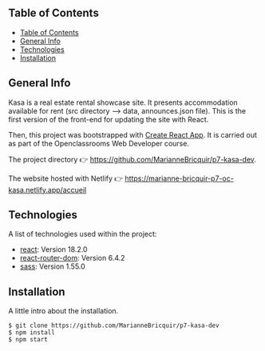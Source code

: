 ## Table of Contents
- [Table of Contents](#table-of-contents)
- [General Info ](#general-info-)
- [Technologies ](#technologies-)
- [Installation ](#installation-)
   
## General Info <a name="part1"></a>

Kasa is a real estate rental showcase site. It presents accommodation available for rent (src directory --> data, announces.json file).
This is the first version of the front-end for updating the site with React.

Then, this project was bootstrapped with [Create React App](https://github.com/facebook/create-react-app).
It is carried out as part of the Openclassrooms Web Developer course.

The project directory :point_right: https://github.com/MarianneBricquir/p7-kasa-dev.

The website hosted with Netlify :point_right: https://marianne-bricquir-p7-oc-kasa.netlify.app/accueil

## Technologies <a name="part2"></a>
A list of technologies used within the project:
* [react](https://github.com/facebook/create-react-app): Version 18.2.0
* [react-router-dom](https://reactrouter.com/en/main): Version 6.4.2
* [sass](https://sass-lang.com/documentation/): Version 1.55.0


## Installation <a name="part3"></a>
A little intro about the installation. 
```
$ git clone https://github.com/MarianneBricquir/p7-kasa-dev
$ npm install
$ npm start
```